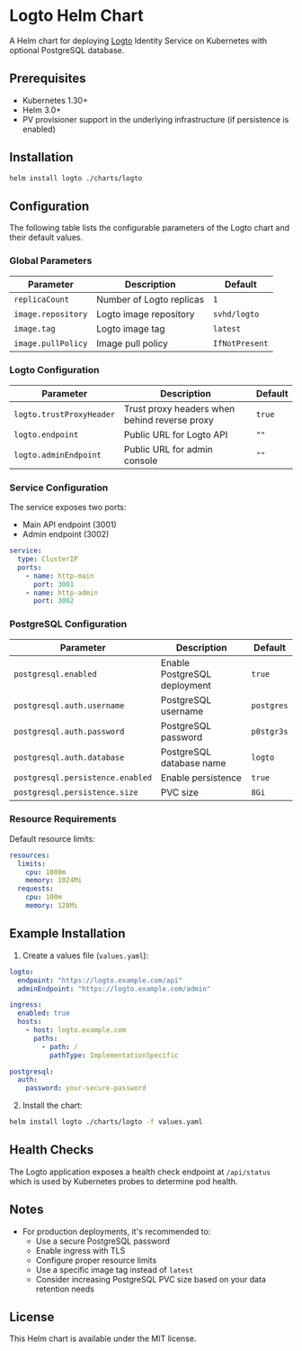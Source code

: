 # Logto Helm Chart

A Helm chart for deploying [Logto](https://logto.io/) Identity Service on Kubernetes with optional PostgreSQL database.

## Prerequisites

- Kubernetes 1.30+
- Helm 3.0+
- PV provisioner support in the underlying infrastructure (if persistence is enabled)

## Installation

```bash
helm install logto ./charts/logto
```

## Configuration

The following table lists the configurable parameters of the Logto chart and their default values.

### Global Parameters

| Parameter | Description | Default |
|-----------|-------------|---------|
| `replicaCount` | Number of Logto replicas | `1` |
| `image.repository` | Logto image repository | `svhd/logto` |
| `image.tag` | Logto image tag | `latest` |
| `image.pullPolicy` | Image pull policy | `IfNotPresent` |

### Logto Configuration

| Parameter | Description | Default |
|-----------|-------------|---------|
| `logto.trustProxyHeader` | Trust proxy headers when behind reverse proxy | `true` |
| `logto.endpoint` | Public URL for Logto API | `""` |
| `logto.adminEndpoint` | Public URL for admin console | `""` |

### Service Configuration

The service exposes two ports:
- Main API endpoint (3001)
- Admin endpoint (3002)

```yaml
service:
  type: ClusterIP
  ports:
    - name: http-main
      port: 3001
    - name: http-admin
      port: 3002
```

### PostgreSQL Configuration

| Parameter | Description | Default |
|-----------|-------------|---------|
| `postgresql.enabled` | Enable PostgreSQL deployment | `true` |
| `postgresql.auth.username` | PostgreSQL username | `postgres` |
| `postgresql.auth.password` | PostgreSQL password | `p0stgr3s` |
| `postgresql.auth.database` | PostgreSQL database name | `logto` |
| `postgresql.persistence.enabled` | Enable persistence | `true` |
| `postgresql.persistence.size` | PVC size | `8Gi` |

### Resource Requirements

Default resource limits:

```yaml
resources:
  limits:
    cpu: 1000m
    memory: 1024Mi
  requests:
    cpu: 100m
    memory: 128Mi
```

## Example Installation

1. Create a values file (`values.yaml`):

```yaml
logto:
  endpoint: "https://logto.example.com/api"
  adminEndpoint: "https://logto.example.com/admin"

ingress:
  enabled: true
  hosts:
    - host: logto.example.com
      paths:
        - path: /
          pathType: ImplementationSpecific

postgresql:
  auth:
    password: your-secure-password
```

2. Install the chart:

```bash
helm install logto ./charts/logto -f values.yaml
```

## Health Checks

The Logto application exposes a health check endpoint at `/api/status` which is used by Kubernetes probes to determine pod health.

## Notes

- For production deployments, it's recommended to:
  - Use a secure PostgreSQL password
  - Enable ingress with TLS
  - Configure proper resource limits
  - Use a specific image tag instead of `latest`
  - Consider increasing PostgreSQL PVC size based on your data retention needs

## License

This Helm chart is available under the MIT license.
